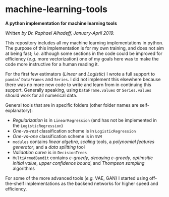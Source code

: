 # machine-learning-tools
**A python implementation for machine learning tools**

*Written by Dr. Raphael Alhadeff, January-April 2019.*

This repository includes all my machine learning implementations in python. The purpose of this implementation is for my own training, and does not aim at being fast; *i.e.* although some sections in the code could be improved for efficiency (*e.g.* more vectorization) one of my goals here was to make the code more instructive for a human reading it.

For the first few estimators (_Linear_ and _Logistic_) I wrote a full support to `pandas`' `DataFrames` and `Series`. I did not implement this elsewhere because there was no more new code to write and learn from in continuing this support. Generally speaking, using `DataFrame.values` or `Series.values` should work for all numerical data.  

General tools that are in specific folders (other folder names are self-explanatory):
 * _Regularization_ is in `LinearRegression` (and has not be implemented in the `LogisticRegression`)
 * _One-vs-rest_ classification scheme is in `LogisticRegression`
 * _One-vs-one_ classification scheme is in `SVM`
 * `modules` contains _linear algebra_, _scaling_ tools, a _polynomial features generator_, and a _data splitting_ tool
 * _Validation curve_ is in `DecisionTrees`
 * `MultiArmedBandit` contains _ε-greedy_, _decaying ε-greedy_, _optimsitic initial value_, _upper confidence bound_, and _Thompson sampling_ algorithms
 

For some of the more advanced tools (*e.g.* VAE, GAN) I started using off-the-shelf implementations as the backend networks for higher speed and efficiency.
